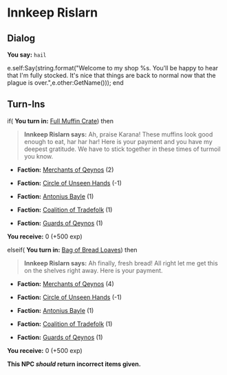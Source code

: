 # Innkeep Rislarn
## Dialog

**You say:** `hail`



e.self:Say(string.format("Welcome to my shop %s. You'll be happy to hear that I'm fully stocked. It's nice that things are back to normal now that the plague is over.",e.other:GetName()));
end

## Turn-Ins





if( **You turn in:** [Full Muffin Crate](/item/1839)) then  


>**Innkeep Rislarn says:** Ah, praise Karana! These muffins look good enough to eat, har har har! Here is your payment and you have my deepest gratitude. We have to stick together in these times of turmoil you know.


* __Faction:__ [Merchants of Qeynos](/faction/291) (2)


* __Faction:__ [Circle of Unseen Hands](/faction/223) (-1)


* __Faction:__ [Antonius Bayle](/faction/219) (1)


* __Faction:__ [Coalition of Tradefolk](/faction/229) (1)


* __Faction:__ [Guards of Qeynos](/faction/262) (1)


 **You receive:** 0 (+500 exp)

elseif( **You turn in:** [Bag of Bread Loaves](/item/1838)) then  


>**Innkeep Rislarn says:** Ah finally, fresh bread! All right let me get this on the shelves right away. Here is your payment.


* __Faction:__ [Merchants of Qeynos](/faction/291) (4)


* __Faction:__ [Circle of Unseen Hands](/faction/223) (-1)


* __Faction:__ [Antonius Bayle](/faction/219) (1)


* __Faction:__ [Coalition of Tradefolk](/faction/229) (1)


* __Faction:__ [Guards of Qeynos](/faction/262) (1)


 **You receive:** 0 (+500 exp)

**This NPC *should* return incorrect items given.**
